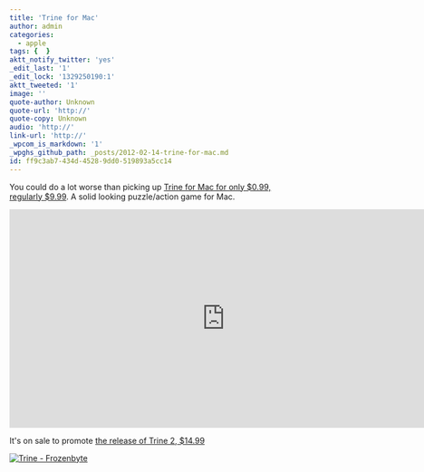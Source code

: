 ```yaml
---
title: 'Trine for Mac'
author: admin
categories:
  - apple
tags: {  }
aktt_notify_twitter: 'yes'
_edit_last: '1'
_edit_lock: '1329250190:1'
aktt_tweeted: '1'
image: ''
quote-author: Unknown
quote-url: 'http://'
quote-copy: Unknown
audio: 'http://'
link-url: 'http://'
_wpcom_is_markdown: '1'
_wpghs_github_path: _posts/2012-02-14-trine-for-mac.md
id: ff9c3ab7-434d-4528-9dd0-519893a5cc14
---
```

<p>You could do a lot worse than picking up <a href="http://click.linksynergy.com/fs-bin/stat?id=6PFrOqNV4B8&offerid=146261&type=3&subid=0&tmpid=1826&RD_PARM1=http%253A%252F%252Fitunes.apple.com%252Fca%252Fapp%252Ftrine%252Fid411903084%253Fmt%253D12%2526uo%253D4%2526partnerId%253D30" target="itunes_store">Trine for Mac for only $0.99, regularly $9.99</a>. A solid looking puzzle/action game for Mac.</p>
<p><iframe width="759" height="386" src="http://www.youtube.com/embed/LXdwRmiZam4" frameborder="0" allowfullscreen></iframe></p>
<p>It's on sale to promote <a href="http://click.linksynergy.com/fs-bin/stat?id=6PFrOqNV4B8&offerid=146261&type=3&subid=0&tmpid=1826&RD_PARM1=http%253A%252F%252Fitunes.apple.com%252Fca%252Fapp%252Ftrine-2%252Fid483381002%253Fmt%253D12%2526uo%253D4%2526partnerId%253D30" target="itunes_store">the release of Trine 2, $14.99</a></p>
<p><a href="http://click.linksynergy.com/fs-bin/stat?id=6PFrOqNV4B8&offerid=146261&type=3&subid=0&tmpid=1826&RD_PARM1=http%253A%252F%252Fitunes.apple.com%252Fca%252Fapp%252Ftrine%252Fid411903084%253Fmt%253D12%2526uo%253D4%2526partnerId%253D30" target="itunes_store"><img src="http://r.mzstatic.com/images/web/linkmaker/badge_macappstore-lrg.gif" alt="Trine - Frozenbyte" style="border: 0;"/></a></p>
